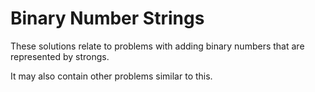 Binary Number Strings
=====================

These solutions relate to problems with adding
binary numbers that are represented by strongs.

It may also contain other problems similar to
this.